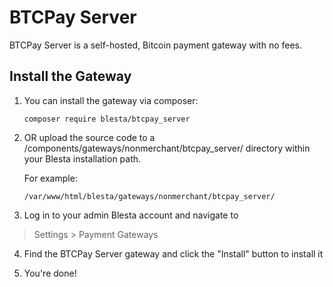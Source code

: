 # BTCPay Server

BTCPay Server is a self-hosted, Bitcoin payment gateway with no fees.

## Install the Gateway

1. You can install the gateway via composer:

    ```
    composer require blesta/btcpay_server
    ```

2. OR upload the source code to a /components/gateways/nonmerchant/btcpay_server/ directory within
your Blesta installation path.

    For example:

    ```
    /var/www/html/blesta/gateways/nonmerchant/btcpay_server/
    ```

3. Log in to your admin Blesta account and navigate to
> Settings > Payment Gateways

4. Find the BTCPay Server gateway and click the "Install" button to install it

5. You're done!
